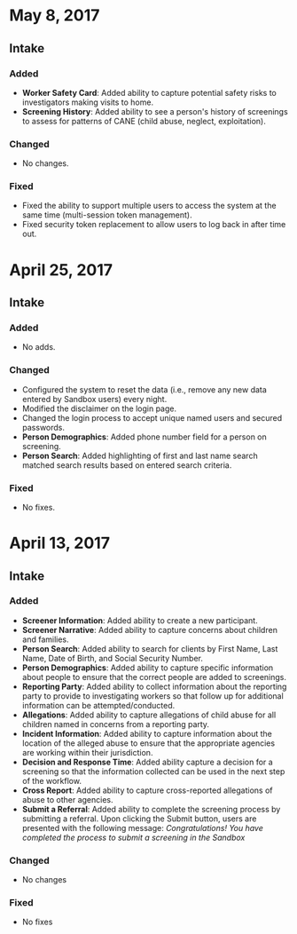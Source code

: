 # May 8, 2017 
## Intake 
### Added 
- **Worker Safety Card**:  Added ability to capture potential safety risks to investigators making visits to home.
- **Screening History**: Added ability to see a person's history of screenings to assess for patterns of CANE (child abuse, neglect, exploitation). 
### Changed 
- No changes. 
### Fixed 
- Fixed the ability to support multiple users to access the system at the same time (multi-session token management).
- Fixed security token replacement to allow users to log back in after time out.

# April 25, 2017
## Intake
### Added
- No adds.
### Changed
- Configured the system to reset the data (i.e., remove any new data entered by Sandbox users) every night.
- Modified the disclaimer on the login page.
- Changed the login process to accept unique named users and secured passwords.
- **Person Demographics**: Added phone number field for a person on screening.
- **Person Search**: Added highlighting of first and last name search matched search results based on entered search criteria.
### Fixed
- No fixes.

# April 13, 2017
##  Intake
### Added
- **Screener Information**: Added ability to create a new participant.
- **Screener Narrative**: Added ability to capture concerns about children and families.
- **Person Search**:  Added ability to search for clients by First Name, Last Name, Date of Birth, and Social Security Number.  
- **Person Demographics**: Added  ability to capture specific information about people to ensure that the correct people are added to screenings.
- **Reporting Party**: Added ability to collect information about the reporting party to provide to investigating workers so that follow up for additional information can be attempted/conducted.
- **Allegations**: Added ability to capture allegations of child abuse for all children named in concerns from a reporting party.
- **Incident Information**: Added ability to capture information about the location of the alleged abuse to ensure that the appropriate agencies are working within their jurisdiction. 
- **Decision and Response Time**: Added ability capture a decision for a screening so that the information collected can be used in the next step of the workflow.
- **Cross Report**: Added ability to capture cross-reported allegations of abuse to other agencies.
- **Submit a Referral**: Added ability to complete the screening process by submitting a referral.  Upon clicking the Submit button, users are presented with the following message: *Congratulations!  You have completed the process to submit a screening in the Sandbox*
### Changed
- No changes
### Fixed
- No fixes
